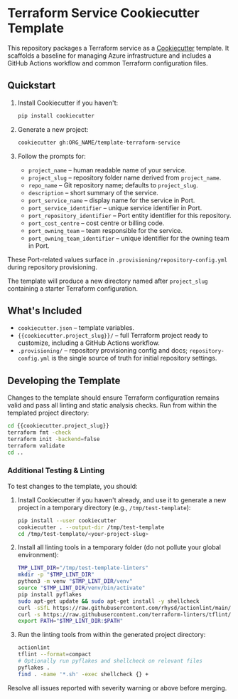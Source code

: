 # Terraform Service Cookiecutter Template

This repository packages a Terraform service as a [Cookiecutter](https://cookiecutter.readthedocs.io/) template. It scaffolds a baseline for managing Azure infrastructure and includes a GitHub Actions workflow and common Terraform configuration files.

## Quickstart

1. Install Cookiecutter if you haven't:

   ```bash
   pip install cookiecutter
   ```

2. Generate a new project:

   ```bash
   cookiecutter gh:ORG_NAME/template-terraform-service
   ```

3. Follow the prompts for:
   - `project_name` – human readable name of your service.
   - `project_slug` – repository folder name derived from `project_name`.
   - `repo_name` – Git repository name; defaults to `project_slug`.
   - `description` – short summary of the service.
   - `port_service_name` – display name for the service in Port.
   - `port_service_identifier` – unique service identifier in Port.
   - `port_repository_identifier` – Port entity identifier for this repository.
   - `port_cost_centre` – cost centre or billing code.
   - `port_owning_team` – team responsible for the service.
   - `port_owning_team_identifier` – unique identifier for the owning team in Port.

These Port-related values surface in `.provisioning/repository-config.yml` during repository provisioning.

The template will produce a new directory named after `project_slug` containing a starter Terraform configuration.

## What's Included

- `cookiecutter.json` – template variables.
- `{{cookiecutter.project_slug}}/` – full Terraform project ready to customize, including a GitHub Actions workflow.
- `.provisioning/` – repository provisioning config and docs; `repository-config.yml` is the single source of truth for initial repository settings.

## Developing the Template


Changes to the template should ensure Terraform configuration remains valid and pass all linting and static analysis checks. Run from within the templated project directory:

```bash
cd {{cookiecutter.project_slug}}
terraform fmt -check
terraform init -backend=false
terraform validate
cd ..
```

### Additional Testing & Linting

To test changes to the template, you should:

1. Install Cookiecutter if you haven't already, and use it to generate a new project in a temporary directory (e.g., `/tmp/test-template`):

   ```bash
   pip install --user cookiecutter
   cookiecutter . --output-dir /tmp/test-template
   cd /tmp/test-template/<your-project-slug>
   ```

2. Install all linting tools in a temporary folder (do not pollute your global environment):

   ```bash
   TMP_LINT_DIR="/tmp/test-template-linters"
   mkdir -p "$TMP_LINT_DIR"
   python3 -m venv "$TMP_LINT_DIR/venv"
   source "$TMP_LINT_DIR/venv/bin/activate"
   pip install pyflakes
   sudo apt-get update && sudo apt-get install -y shellcheck
   curl -sSfL https://raw.githubusercontent.com/rhysd/actionlint/main/scripts/download-actionlint.bash | bash -s -- -b "$TMP_LINT_DIR"
   curl -s https://raw.githubusercontent.com/terraform-linters/tflint/master/install_linux.sh | bash -s -- -b "$TMP_LINT_DIR"
   export PATH="$TMP_LINT_DIR:$PATH"
   ```

3. Run the linting tools from within the generated project directory:

   ```bash
   actionlint
   tflint --format=compact
   # Optionally run pyflakes and shellcheck on relevant files
   pyflakes .
   find . -name '*.sh' -exec shellcheck {} +
   ```

Resolve all issues reported with severity warning or above before merging.
